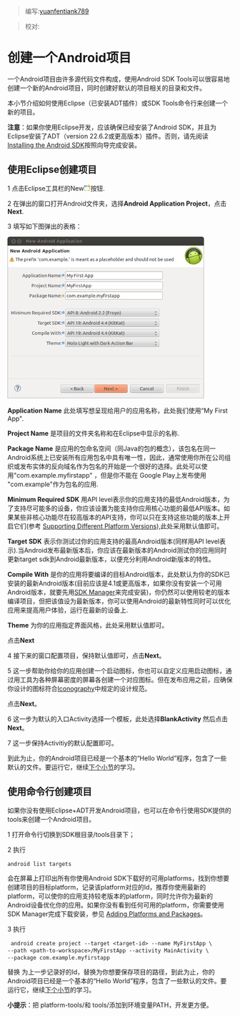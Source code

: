> 编写:[yuanfentiank789](https://github.com/yuanfentiank789 "mygithub")

> 校对:

# 创建一个Android项目
一个Android项目由许多源代码文件构成，使用Android SDK Tools可以很容易地创建一个新的Android项目，同时创建好默认的项目相关的目录和文件。

本小节介绍如何使用Eclipse（已安装ADT插件）或SDK Tools命令行来创建一个新的项目。

**注意**：如果你使用Eclipse开发，应该确保已经安装了Android SDK，并且为Eclipse安装了ADT（version 22.6.2或更高版本）插件。否则，请先阅读 [Installing the Android SDK](http://developer.android.com/sdk/installing/index.html "SDK安装")按照向导完成安装。

## 使用Eclipse创建项目 ##

1 点击Eclipse工具栏的New![eclipse-new](eclipse-new.png)按钮.

2 在弹出的窗口打开Android文件夹，选择**Android Application Project**，点击**Next**.

3 填写如下图弹出的表格：

   ![adt-firstapp-setup](adt-firstapp-setup.png)
  
  **Application Name** 此处填写想呈现给用户的应用名称，此处我们使用“My First App".

**Project Name** 是项目的文件夹名称和在Eclipse中显示的名称.

**Package Name** 是应用的包命名空间（同Java的包的概念），该包名在同一Android系统上已安装所有应用包名中具有唯一性，因此，通常使用你所在公司组织或发布实体的反向域名作为包名的开始是一个很好的选择。此处可以使用"com.example.myfirstapp" ，但是你不能在 Google Play上发布使用 "com.example"作为包名的应用.

**Minimum Required SDK** 用API level表示你的应用支持的最低Android版本，为了支持尽可能多的设备，你应该设置为能支持你应用核心功能的最低API版本。如果某些非核心功能尽在较高版本的API支持，你可以只在支持这些功能的版本上开启它们(参考 [Supporting Different Platform Versions](http://developer.android.com/training/basics/supporting-devices/platforms.html)),此处采用默认值即可。

**Target SDK** 表示你测试过你的应用支持的最高Android版本(同样用API level表示).当Android发布最新版本后，你应该在最新版本的Android测试你的应用同时更新target sdk到Android最新版本，以便充分利用Android新版本的特性。

**Compile With**  是你的应用将要编译的目标Android版本，此处默认为你的SDK已安装的最新Android版本(目前应该是4.1或更高版本，如果你没有安装一个可用Android版本，就要先用[SDK Manager](http://developer.android.com/sdk/installing/adding-packages.html)来完成安装)，你仍然可以使用较老的版本编译项目，但把该值设为最新版本，你可以使用Android的最新特性同时可以优化应用来提高用户体验，运行在最新的设备上.

**Theme** 为你的应用指定界面风格，此处采用默认值即可。

点击**Next**

4 接下来的窗口配置项目，保持默认值即可，点击**Next**。

5 这一步帮助你给你的应用创建一个启动图标，你也可以自定义应用启动图标，通过用工具为各种屏幕密度的屏幕各创建一个对应图标。但在发布应用之前，应确保你设计的图标符合[Iconography](http://developer.android.com/design/style/iconography.html)中规定的设计规范。

点击**Next**。

6 这一步为默认的入口Activity选择一个模板，此处选择**BlankActivity** 然后点击**Next**。

7 这一步保持Activitiy的默认配置即可。

到此为止，你的Android项目已经是一个基本的“Hello World”程序，包含了一些默认的文件。要运行它，继续[下个小节](http://developer.android.com/training/basics/firstapp/running-app.html)的学习。

## 使用命令行创建项目 ##
如果你没有使用Eclipse+ADT开发Android项目，也可以在命令行使用SDK提供的tools来创建一个Android项目。

1 打开命令行切换到SDK根目录/tools目录下；

2 执行

    android list targets

会在屏幕上打印出所有你使用Android SDK下载好的可用platforms，找到你想要创建项目的目标platform，记录该platform对应的Id，推荐你使用最新的platform，可以使你的应用支持较老版本的platform，同时允许你为最新的Android设备优化你的应用。如果你没有看到任何可用的platform，你需要使用SDK Manager完成下载安装，参见 [Adding Platforms and Packages](http://developer.android.com/sdk/installing/adding-packages.html)。

3 执行

     android create project --target <target-id> --name MyFirstApp \
    --path <path-to-workspace>/MyFirstApp --activity MainActivity \
    --package com.example.myfirstapp

替换 <target-id>为上一步记录好的Id，替换<path-to-workspace>为你想要保存项目的路径，到此为止，你的Android项目已经是一个基本的“Hello World”程序，包含了一些默认的文件。要运行它，继续[下个小节](http://developer.android.com/training/basics/firstapp/running-app.html)的学习。

**小提示**：把 platform-tools/和 tools/添加到环境变量PATH，开发更方便。